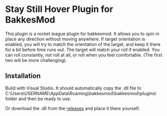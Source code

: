 # Stay Still Hover Plugin for BakkesMod

This plugin is a rocket league plugin for bakkesmod. It allows you to spin in place any direction without moving anywhere.
If target orientation is enabled, you will try to match the orientation of the target, and keep it there for a bit before time runs out.
The target will match your roll if enabled. You can roll constantly, not roll at all, or roll when you feel comfortable. (The first two will be more challenging).

## Installation

Build with Visual Studio. It should automatically copy the .dll file to C:\Users\USERNAME\AppData\Roaming\bakkesmod\bakkesmod\plugins\ folder and then be ready to use.

Or download the .dll from the [releases](https://github.com/kapistelijaJami/StayStillHoverPlugin/releases/latest) and place it there yourself.

